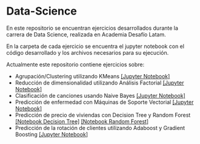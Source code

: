 # Data-Science

En este repositorio se encuentran ejercicios desarrollados durante la carrera de Data Science, realizada en Academia Desafío Latam.

En la carpeta de cada ejercicio se encuentra el jupyter notebook con el código desarrollado y los archivos necesarios para su ejecución.

Actualmente este repositorio contiene ejercicios sobre:

- Agrupación/Clustering utilizando KMeans [[Jupyter Notebook]](https://github.com/JCGutierrezConcha/Data-Science/blob/master/Agrupacion-KMeans/ejercicio-agrupacion-kmeans.ipynb)
- Reducción de dimensionalidad utilizando Análisis Factorial [[Jupyter Notebook]](https://github.com/JCGutierrezConcha/Data-Science/blob/master/Reduccion-Dimensionalidad-Analisis-Factorial/ejercicio-analisis-factorial.ipynb)
- Clasificación de canciones usando Naive Bayes [[Jupyter Notebook]](https://github.com/JCGutierrezConcha/Data-Science/blob/master/Clasificacion-Canciones-Naive-Bayes/ejercicio-navie-bayes-multinomial.ipynb)
- Predicción de enfermedad con Máquinas de Soporte Vectorial [[Jupyter Notebook]](https://github.com/JCGutierrezConcha/Data-Science/blob/master/Presencia-Enfermedad-Maquina-Soporte-Vectorial/ejercicio-maquina-soporte-vectorial.ipynb)
- Predicción de precio de viviendas con Decision Tree y Random Forest [[Notebook Decision Tree]](https://github.com/JCGutierrezConcha/Data-Science/blob/master/Precio-Vivienda-Decision-Tree/ejercicio-decision-tree-regressor.ipynb)  [[Notebook Random Forest]](https://github.com/JCGutierrezConcha/Data-Science/blob/master/Precio-Vivienda-Random-Forest/ejercicio-random-forest-regressor.ipynb)
- Predicción de la rotación de clientes utilizando Adaboost y Gradient Boosting  [[Jupyter Notebook]](https://github.com/JCGutierrezConcha/Data-Science/blob/master/Rotacion-Clientes-Adaboost-Gradient-Boosting/ejercicio-adaboost-gradient-boosting.ipynb)

